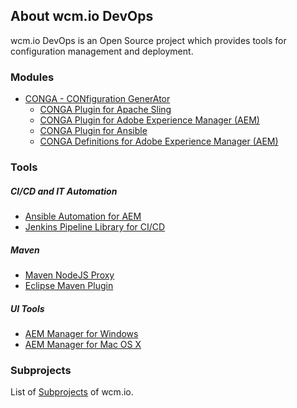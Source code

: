 ## About wcm.io DevOps

wcm.io DevOps is an Open Source project which provides tools for configuration management and deployment.


### Modules

* [CONGA - CONfiguration GenerAtor](conga/)
    * [CONGA Plugin for Apache Sling](conga/plugins/sling)
    * [CONGA Plugin for Adobe Experience Manager (AEM)](conga/plugins/aem)
    * [CONGA Plugin for Ansible](conga/plugins/ansible)
    * [CONGA Definitions for Adobe Experience Manager (AEM)](conga/definitions/aem)


### Tools

##### CI/CD and IT Automation

* [Ansible Automation for AEM](ansible-aem/)
* [Jenkins Pipeline Library for CI/CD](https://github.com/wcm-io-devops/jenkins-pipeline-library)

##### Maven

* [Maven NodeJS Proxy](https://github.com/wcm-io-devops/maven-nodejs-proxy)
* [Eclipse Maven Plugin](https://github.com/wcm-io-devops/maven-eclipse-plugin)

##### UI Tools

* [AEM Manager for Windows](https://github.com/wcm-io-devops/aem-manager)
* [AEM Manager for Mac OS X](https://github.com/wcm-io-devops/aem-manager-osx)


### Subprojects

List of [Subprojects](https://wcm.io/subprojects.html) of wcm.io.
